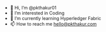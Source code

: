 - 👋 Hi, I’m @pkthakur01
- 👀 I’m interested in Coding
- 🌱 I’m currently learning Hyperledger Fabric
- 📫 How to reach me hello@pkthakur.com

<!---
pkthakur01/pkthakur01 is a ✨ special ✨ repository because its `README.md` (this file) appears on your GitHub profile.
You can click the Preview link to take a look at your changes.
--->
